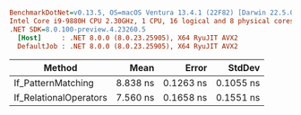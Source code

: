 ``` ini

BenchmarkDotNet=v0.13.5, OS=macOS Ventura 13.4.1 (22F82) [Darwin 22.5.0]
Intel Core i9-9880H CPU 2.30GHz, 1 CPU, 16 logical and 8 physical cores
.NET SDK=8.0.100-preview.4.23260.5
  [Host]     : .NET 8.0.0 (8.0.23.25905), X64 RyuJIT AVX2
  DefaultJob : .NET 8.0.0 (8.0.23.25905), X64 RyuJIT AVX2


```
|                 Method |     Mean |     Error |    StdDev |
|----------------------- |---------:|----------:|----------:|
|     If_PatternMatching | 8.838 ns | 0.1263 ns | 0.1055 ns |
| If_RelationalOperators | 7.560 ns | 0.1658 ns | 0.1551 ns |
